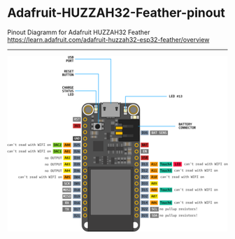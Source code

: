 # Adafruit-HUZZAH32-Feather-pinout

Pinout Diagramm for Adafruit HUZZAH32 Feather  
https://learn.adafruit.com/adafruit-huzzah32-esp32-feather/overview 
  
  ----
  
  
![](https://raw.githubusercontent.com/jango-fx/Adafruit-HUZZAH32-Feather-pinout/master/Adafruit-HUZZAH32-Feather-pinout.png)
